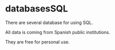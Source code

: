 # databasesSQL
There are several database for using SQL.

All data is coming from Spanish public institutions.

They are free for personal use.
